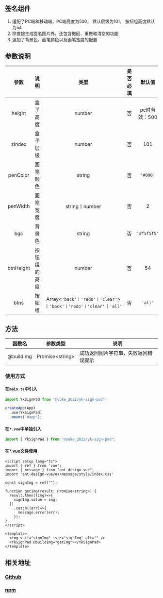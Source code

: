 ## 签名组件

1. 适配了PC端和移动端，PC端高度为500， 默认层级为101，
   按钮组高度默认为54
2. 除直接生成签名图片外，还包含撤回、重做和清空的功能
3. 追加了背景色、画笔颜色以及画笔宽度的配置

## 参数说明

|    参数     |   说明   |                               类型                               | 是否必填 |     默认值     |
|:---------:|:------:|:--------------------------------------------------------------:|:----:|:-----------:|
|  height   |  盒子高度  |                             number                             |  否   |  pc时有效：500  |
|  zIndex   |  盒子层级  |                             number                             |  否   |     101     |
| penColor  |  画笔颜色  |                             string                             |  否   |  `'#000'`   |
| penWidth  |  画笔宽度  |                         string丨number                          |  否   |      2      |
|    bgc    |  背景色   |                             string                             |  否   | `'#f5f5f5'` |
| btnHeight | 按钮组的高度 |                             number                             |  否   |     54      |
|   btns    |  按钮组   | Array<`'back'丨'redo'丨'clear'`>丨`'back'丨'redo'丨'clear'`丨`'all'` |  否   |   `'all'`   |

## 方法

| 函数名       | 参数类型              | 说明                 |
|-----------|-------------------|--------------------|
| @buildImg | Promise\<string\> | 成功返回图片字符串，失败返回错误提示 |

### 使用方式
#### 在`main.ts`中引入
```ts
import YkSignPad from "@yuke_2022/yk-sign-pad";

createApp(App)
  .use(YkSignPad)
  .mount('#app');
```

#### 在`*.vue`中单独引入
```ts
import { YkSignPad } from "@yuke_2022/yk-sign-pad";
```

#### 在*.vue文件使用
```vue
<script setup lang="ts">
import { ref } from 'vue';
import { message } from "ant-design-vue";
import 'ant-design-vue/es/message/style/index.css'

const signImg = ref("");

function getImg(result: Promise<string>) {
  result.then((img)=>{
    signImg.value = img;
  })
    .catch((err)=>{
      message.error(err);
    });
}
</script>

<template>
  <img v-if="signImg" :src="signImg" alt="" />
  <YkSignPad @buildImg="getImg"></YkSignPad>
</template>
```

## 相关地址
### [Github](https://github.com/y2020k/yk-sign-pad)
### [npm](https://www.npmjs.com/package/@yuke_2022/yk-sign-pad)
